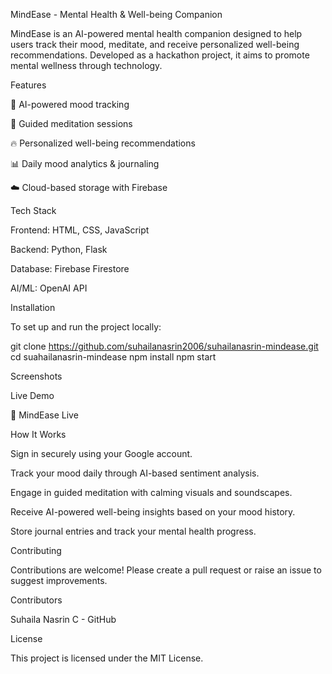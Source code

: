 MindEase - Mental Health & Well-being Companion

MindEase is an AI-powered mental health companion designed to help users track their mood, meditate, and receive personalized well-being recommendations. Developed as a hackathon project, it aims to promote mental wellness through technology.

Features

🌟 AI-powered mood tracking

🧘 Guided meditation sessions

🔥 Personalized well-being recommendations

📊 Daily mood analytics & journaling

☁️ Cloud-based storage with Firebase

Tech Stack

Frontend:  HTML, CSS, JavaScript

Backend: Python, Flask

 

Database: Firebase Firestore

AI/ML: OpenAI API

Installation

To set up and run the project locally:

git clone https://github.com/suhailanasrin2006/suhailanasrin-mindease.git
cd suahailanasrin-mindease
npm install
npm start

Screenshots



Live Demo

🔗 MindEase Live

How It Works

Sign in securely using your Google account.

Track your mood daily through AI-based sentiment analysis.

Engage in guided meditation with calming visuals and soundscapes.

Receive AI-powered well-being insights based on your mood history.

Store journal entries and track your mental health progress.

Contributing

Contributions are welcome! Please create a pull request or raise an issue to suggest improvements.

Contributors

Suhaila Nasrin C - GitHub

License

This project is licensed under the MIT License.

